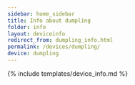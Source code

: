 ```yaml
---
sidebar: home_sidebar
title: Info about dumpling
folder: info
layout: deviceinfo
redirect_from: dumpling_info.html
permalink: /devices/dumpling/
device: dumpling
---
```

{% include templates/device_info.md %}
